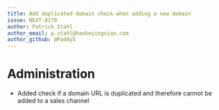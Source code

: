 ```yaml
---
title: Add duplicated domain check when adding a new domain
issue: NEXT-8170
author: Patrick Stahl
author_email: p.stahl@haokeyingxiao.com 
author_github: @PaddyS
---
```

# Administration
* Added check if a domain URL is duplicated and therefore cannot be added to a sales channel
